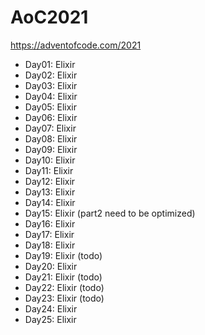 # AoC2021
https://adventofcode.com/2021

- Day01: Elixir
- Day02: Elixir
- Day03: Elixir
- Day04: Elixir
- Day05: Elixir
- Day06: Elixir
- Day07: Elixir
- Day08: Elixir
- Day09: Elixir
- Day10: Elixir
- Day11: Elixir
- Day12: Elixir
- Day13: Elixir
- Day14: Elixir
- Day15: Elixir (part2 need to be optimized)
- Day16: Elixir
- Day17: Elixir
- Day18: Elixir
- Day19: Elixir (todo)
- Day20: Elixir
- Day21: Elixir (todo)
- Day22: Elixir (todo)
- Day23: Elixir (todo)
- Day24: Elixir
- Day25: Elixir

